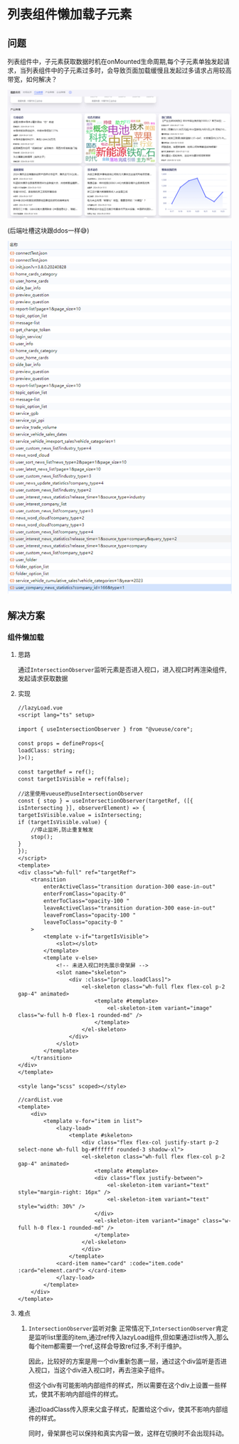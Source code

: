 # 列表组件懒加载子元素

## 问题

列表组件中，子元素获取数据时机在onMounted生命周期,每个子元素单独发起请求，当列表组件中的子元素过多时，会导致页面加载缓慢且发起过多请求占用较高带宽，如何解决？

![卡片列表](docs/public/images/列表组件懒加载子元素/image-1.png)

(后端吐槽这块跟ddos一样😅)

![请求](docs/public/images/列表组件懒加载子元素/image.png)

## 解决方案

### 组件懒加载

1. 思路

    通过`IntersectionObserver`监听元素是否进入视口，进入视口时再渲染组件,发起请求获取数据
  
2. 实现

    ```vue
    //lazyLoad.vue
    <script lang="ts" setup>

    import { useIntersectionObserver } from "@vueuse/core";

    const props = defineProps<{
    loadClass: string;
    }>();

    const targetRef = ref();
    const targetIsVisible = ref(false);

    //这里使用vueuse的useIntersectionObserver
    const { stop } = useIntersectionObserver(targetRef, ([{ isIntersecting }], observerElement) => {
    targetIsVisible.value = isIntersecting;
    if (targetIsVisible.value) {
        //停止监听,防止重复触发
        stop();
    }
    });
    </script>
    <template>
    <div class="wh-full" ref="targetRef">
        <transition
            enterActiveClass="transition duration-300 ease-in-out"
            enterFromClass="opacity-0"
            enterToClass="opacity-100 "
            leaveActiveClass="transition duration-300 ease-in-out"
            leaveFromClass="opacity-100 "
            leaveToClass="opacity-0 "
        >
            <template v-if="targetIsVisible">
                <slot></slot>
            </template>
            <template v-else>
                <!-- 未进入视口时先展示骨架屏 -->
                <slot name="skeleton">
                    <div :class="[props.loadClass]">
                        <el-skeleton class="wh-full flex flex-col p-2 gap-4" animated>
                            <template #template>
                                <el-skeleton-item variant="image" class="w-full h-0 flex-1 rounded-md" />
                            </template>
                        </el-skeleton>
                    </div>
                </slot>
            </template>
        </transition>
    </div>
    </template>

    <style lang="scss" scoped></style>

    ```

    ```vue
    //cardList.vue
    <template>
        <div>
            <template v-for="item in list">
                <lazy-load>
                    <template #skeleton>
                        <div class="flex flex-col justify-start p-2 select-none wh-full bg-#ffffff rounded-3 shadow-xl">
                        <el-skeleton class="wh-full flex flex-col p-2 gap-4" animated>
                            <template #template>
                            <div class="flex justify-between">
                                <el-skeleton-item variant="text" style="margin-right: 16px" />
                                <el-skeleton-item variant="text" style="width: 30%" />
                            </div>
                            <el-skeleton-item variant="image" class="w-full h-0 flex-1 rounded-md" />
                            </template>
                        </el-skeleton>
                        </div>
                    </template>
                <card-item name="card" :code="item.code" :card="element.card"> </card-item>
                </lazy-load>
            </template>
        </div>
    </template>
    ```

3. 难点
    1. `IntersectionObserver`监听对象
        正常情况下,`IntersectionObserver`肯定是监听list里面的item,通过ref传入lazyLoad组件,但如果通过list传入,那么每个item都需要一个ref,这样会导致ref过多,不利于维护。

        因此，比较好的方案是用一个div重新包裹一层，通过这个div监听是否进入视口，当这个div进入视口时，再去渲染子组件。

        但这个div有可能影响内部组件的样式，所以需要在这个div上设置一些样式，使其不影响内部组件的样式。

        通过loadClass传入原来父盒子样式，配置给这个div，使其不影响内部组件的样式。

        同时，骨架屏也可以保持和真实内容一致，这样在切换时不会出现抖动。
